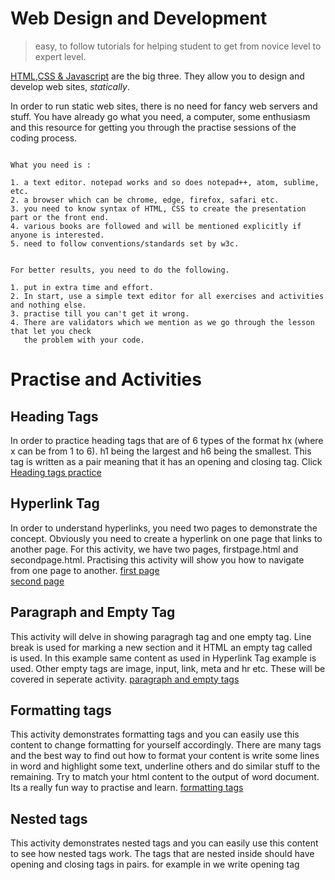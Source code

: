 # Web Design and Development


> easy, to follow tutorials for helping student to get from novice level to expert level.

[HTML,CSS & Javascript](https://www.w3schools.com/default.asp) are the big three. They allow you to design and develop web sites, *statically*.

In order to run static web sites, there is no need for fancy web servers and stuff. You have already go what you need, a computer, some enthusiasm and this resource for getting you through the practise sessions of the coding process. 
```

What you need is :

1. a text editor. notepad works and so does notepad++, atom, sublime, etc.
2. a browser which can be chrome, edge, firefox, safari etc.
3. you need to know syntax of HTML, CSS to create the presentation part or the front end.
4. various books are followed and will be mentioned explicitly if anyone is interested.
5. need to follow conventions/standards set by w3c.


For better results, you need to do the following.

1. put in extra time and effort.
2. In start, use a simple text editor for all exercises and activities and nothing else.
3. practise till you can't get it wrong.
4. There are validators which we mention as we go through the lesson that let you check 
   the problem with your code.

```
# Practise and Activities
## Heading Tags
 In order to practice heading tags that are of 6 types of the format hx (where x can be from 1 to 6). h1 being the largest and h6 being the smallest. This tag is written as a pair meaning that it has an opening and closing tag. Click [Heading tags practice](https://github.com/sikandar-shah/web-design/blob/HTML/exercise1.html) 

## Hyperlink Tag
In order to understand hyperlinks, you need two pages to demonstrate the concept. Obviously you need to create a hyperlink on one page that links to another page. For this activity, we have two pages, firstpage.html and secondpage.html. Practising this activity will show you how to navigate from one page to another.
[first page](https://github.com/sikandar-shah/web-design/blob/HTML/firstpage.html)  
[second page](https://github.com/sikandar-shah/web-design/blob/HTML/secondpage.html)

## Paragraph and Empty Tag
This activity will delve in showing paragragh tag and one empty tag. Line break is used for marking a new section and it HTML an empty tag called <br> is used. In this example same content as used in Hyperlink Tag example is used. Other empty tags are image, input, link, meta and hr etc. These will be covered in seperate activity.
[paragraph and empty tags](https://github.com/sikandar-shah/web-design/blob/HTML/paragraph.html)

## Formatting tags
This activity demonstrates formatting tags and you can easily use this content to change formatting for yourself accordingly. There are many tags and the best way to find out how to format your content is write some lines in word and highlight some text, underline others and do similar stuff to the remaining. Try to match your html content to the output of word document. Its a really fun way to practise and learn. 
[formatting tags](https://github.com/sikandar-shah/web-design/blob/HTML/formatting.html)

## Nested tags
This activity demonstrates nested tags and you can easily use this content to see how nested tags work. The tags that are nested inside should have opening and closing tags in pairs. for example in <head> we write opening tag <title> inside it and then closing title before closing head. It cant be such that you close head before closing title. There is a hiearchial order. 
[Nested tags](https://github.com/sikandar-shah/web-design/blob/HTML/nestedtag.html)
   
## Comments in HTML
This activity will enable you to learn about comments. single line and multiline comments are sometimes needed for debugging purposes. The coder also can save hints in comments in HTML.
[Comments tag](https://github.com/sikandar-shah/web-design/blob/HTML/comments.html)

## Attributes in HTML
This activity demonstrates use of attributes for HTML tags. Every tag has one or more attributes. In this section we show how to use attributes to effectively use tags.
[Attributes HTML tag](https://github.com/sikandar-shah/web-design/blob/HTML/attributes.html)

## Inline vs Block Elements
This activity shows difference between block and inline elements. In previous versions heading and paragraph tags would display on same line but in html 5 they are displayed on seperate lines. A tag that is displayed on another new line is called block element. A tag that is displayed on same line after or before other html elements is called inline element. 
[Inline tag](https://github.com/sikandar-shah/web-design/blob/HTML/inline.html)
[Block tag](https://github.com/sikandar-shah/web-design/blob/HTML/block.html)

## Description List
The dl element is allowed to contain only dt and dd elements. You cannot put headings or content-grouping elements (like paragraphs) in names (dt), but the value (dd) can contain any type of flow content. For example, the last dd element in the example contains two paragraph elements. It is permitted to have multiple definitions with one term and vice versa. Here,
each term-description group has one term and multiple definitions:
```  
   <dl>
      <dt>Shapes</dt>
      <dd>Circle</dd>
      <dd>Square</dd>
      <dt>Dogs</dt>
      <dd>German Sheperd</dd>
      <dd>Doberman</dd>
      <dd>Poodle</dd>
   </dl>
   ```
[Description List tag](https://github.com/sikandar-shah/web-design/blob/HTML/descriptionlist.html)
   
## Preformatted Tag
This tag is very useful if you wanted to show code or poems or any content that should be dispalyed as is. What this means is this tag includes all whitespaces and carriage returns in the content and the text is meant to be displayed with all these details.

[Preformatted tag](https://github.com/sikandar-shah/web-design/blob/HTML/preformatted.html)
